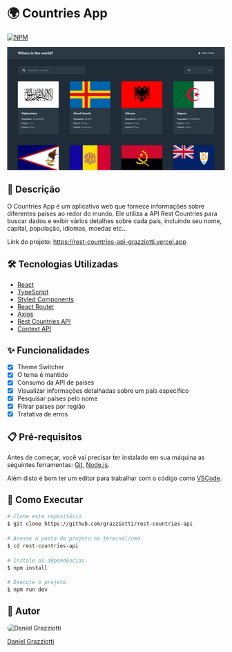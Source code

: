 # 🌍 Countries App

[![NPM](https://img.shields.io/npm/l/react)](https://github.com/grazziotti/rest-countries-api/blob/main/LICENSE)

![](./public/images/app-screenshot.png)

## 📄 Descrição

O Countries App é um aplicativo web que fornece informações sobre diferentes países ao redor do mundo. Ele utiliza a API Rest Countries para buscar dados e exibir vários detalhes sobre cada país, incluindo seu nome, capital, população, idiomas, moedas etc...

Link do projeto: https://rest-countries-api-grazziotti.vercel.app

## 🛠 Tecnologias Utilizadas

- [React](https://reactjs.org/)
- [TypeScript](https://www.typescriptlang.org/)
- [Styled Components](https://styled-components.com/)
- [React Router](https://reactrouter.com/)
- [Axios](https://axios-http.com/)
- [Rest Countries API](https://restcountries.com/)
- [Context API](https://pt-br.legacy.reactjs.org/docs/context.html)

## ✨ Funcionalidades

- [x] Theme Switcher
- [x] O tema é mantido
- [x] Consumo da API de países
- [x] Visualizar informações detalhadas sobre um país específico
- [x] Pesquisar países pelo nome
- [x] Filtrar países por região
- [x] Tratativa de erros

## 📋 Pré-requisitos

Antes de começar, você vai precisar ter instalado em sua máquina as seguintes ferramentas: [Git](https://git-scm.com/), [Node.js](https://nodejs.org/en).

Além disto é bom ter um editor para trabalhar com o código como [VSCode](https://code.visualstudio.com/).

## 🚀 Como Executar

```bash
# Clone este repositório
$ git clone https://github.com/grazziotti/rest-countries-api

# Acesse a pasta do projeto no terminal/cmd
$ cd rest-countries-api

# Instale as dependências
$ npm install

# Execute o projeto
$ npm run dev

```

## 👤 Autor

<img style="border-radius: 50px" alt="Daniel Grazziotti" title="Daniel Grazziotti" src="https://avatars.githubusercontent.com/grazziotti" height="100" width="100" />

[Daniel Grazziotti](https://github.com/grazziotti)
